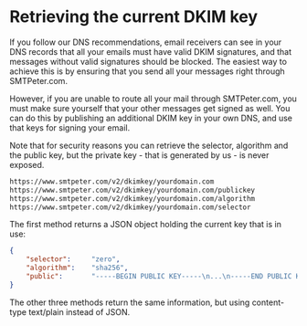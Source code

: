 # Retrieving the current DKIM key

If you follow our DNS recommendations, email receivers can see in your
DNS records that all your emails must have valid DKIM signatures, and that
messages without valid signatures should be blocked. The easiest way to
achieve this is by ensuring that you send all your messages right through
SMTPeter.com.

However, if you are unable to route all your mail through SMTPeter.com,
you must make sure yourself that your other messages get signed as well.
You can do this by publishing an additional DKIM key in your own DNS,
and use that keys for signing your email.

Note that for security reasons you can retrieve the selector, algorithm
and the public key, but the private key - that is generated by us - is
never exposed.

````txt
https://www.smtpeter.com/v2/dkimkey/yourdomain.com
https://www.smtpeter.com/v2/dkimkey/yourdomain.com/publickey
https://www.smtpeter.com/v2/dkimkey/yourdomain.com/algorithm
https://www.smtpeter.com/v2/dkimkey/yourdomain.com/selector
````

The first method returns a JSON object holding the current key that is in use:

````json
{
    "selector":     "zero",
    "algorithm":    "sha256",
    "public":       "-----BEGIN PUBLIC KEY-----\n...\n-----END PUBLIC KEY-----"
}
````

The other three methods return the same information, but using content-type
text/plain instead of JSON.


